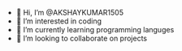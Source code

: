 - 👋 Hi, I’m @AKSHAYKUMAR1505
- 👀 I’m interested in coding
- 🌱 I’m currently learning programming languges
- 💞️ I’m looking to collaborate on projects


<!---
AKSHAYKUMAR1505/AKSHAYKUMAR1505 is a ✨ special ✨ repository because its `README.md` (this file) appears on your GitHub profile.
You can click the Preview link to take a look at your changes.
--->

